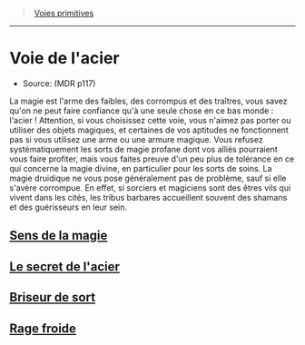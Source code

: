 ﻿---
!ClassItem
Name: Voie de l'acier
Source: (MDR p117)
Id: barbarian_steel_hd.md#voie-de-lacier
RootId: barbarian_steel_hd.md
ParentLink: barbarian_hd.md#voies-primitives
ParentName: Voies primitives
NameLevel: 1
---
>  [Voies primitives](hd_barbarian_voies_primitives.md)

---


# Voie de l'acier

- Source: (MDR p117)

La magie est l'arme des faibles, des corrompus et des traîtres, vous savez qu'on ne peut faire confiance qu'à une seule chose en ce bas monde : l'acier ! Attention, si vous choisissez cette voie, vous n'aimez pas porter ou utiliser des objets magiques, et certaines de vos aptitudes ne fonctionnent pas si vous utilisez une arme ou une armure magique. Vous refusez systématiquement les sorts de magie profane dont vos alliés pourraient vous faire profiter, mais vous faites preuve d'un peu plus de tolérance en ce qui concerne la magie divine, en particulier pour les sorts de soins. La magie druidique ne vous pose généralement pas de problème, sauf si elle s'avère corrompue. En effet, si sorciers et magiciens sont des êtres vils qui vivent dans les cités, les tribus barbares accueillent souvent des shamans et des guérisseurs en leur sein.



## [Sens de la magie](hd_barbarian_steel_sens_de_la_magie.md)



## [Le secret de l'acier](hd_barbarian_steel_le_secret_de_lacier.md)



## [Briseur de sort](hd_barbarian_steel_briseur_de_sort.md)



## [Rage froide](hd_barbarian_steel_rage_froide.md)

